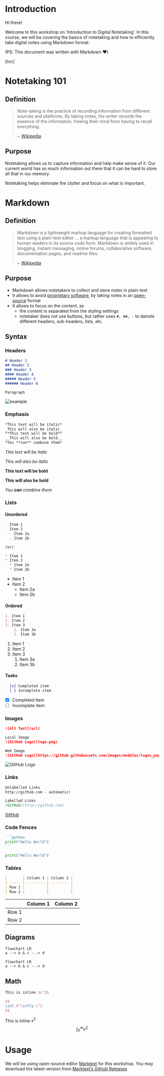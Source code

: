 # Introduction

Hi there!

Welcome to this workshop on ‘Introduction to Digital Notetaking’. In this course, we will be covering the basics of notetaking and how to efficiently take digital notes using Markdown format.

(PS: This document was written with Markdown ❤)

[toc]

# Notetaking 101

## Definition

> Note-taking is the practice of recording information from different sources and platforms. By taking notes, the writer records the essence of the information, freeing their mind from having to recall everything.
>
> ~ [Wikipedia](https://en.wikipedia.org/wiki/Note-taking)

## Purpose

Notetaking allows us to capture information and help make sense of it. Our current world has so much information out there that it can be hard to store all that in our memory.

Notetaking helps eliminate the clutter and focus on what is important.

# Markdown

## Definition

> Markdown is a lightweight markup language for creating formatted text using a plain-text editor … a markup language that is appealing to human readers in its source code form. Markdown is widely used in blogging, instant messaging, online forums, collaborative software, documentation pages, and readme files.
>
> ~ [Wikipedia](https://en.wikipedia.org/wiki/Markdown)

## Purpose

- Markdown allows notetakers to collect and store notes in plain-text
- It allows to avoid [proprietary software](https://en.wikipedia.org/wiki/Proprietary_software), by taking notes in an [open-source](https://en.wikipedia.org/wiki/Open_source) format
- It allows to focus on the content, as
  - the content is separated from the styling settings
  - notetaker does not use buttons, but rather uses `#, ##, -` to denote different headers, sub-headers, lists, etc.

## Syntax

### Headers

```markdown
# Header 1
## Header 2
### Header 3
#### Header 4
##### Header 5
###### Header 6

Paragraph
```

![example](assets/example.png)

### Emphasis

```markdown
*This text will be italic*
_This will also be italic_
**This text will be bold**
__This will also be bold__
*You **can** combine them*
```

*This text will be italic*

_This will also be italic_

**This text will be bold**

__This will also be bold__

*You **can** combine them*

### Lists

#### Unordered

```markdown
- Item 1
- Item 2
  - Item 2a
  - Item 2b

(or)

* Item 1
* Item 2
  * Item 2a
  * Item 2b
```

- Item 1
- Item 2
  - Item 2a
  - Item 2b

#### Ordered

```markdown
1. Item 1
2. Item 2
3. Item 3
	1. Item 3a
	2. Item 3b
```

1. Item 1
2. Item 2
3. Item 3
	1. Item 3a
	2. Item 3b

#### Tasks

```markdown
- [x] Completed item
- [ ] Incomplete item
```

- [x] Completed item
- [ ] Incomplete item

### Images

```markdown
![Alt Text](url)

Local Image
![GitHub Logo](logo.png)

Web Image
![GitHub Logo](https://github.githubassets.com/images/modules/logos_page/GitHub-Logo.png)
```

![GitHub Logo](assets/GitHub-Logo.png)

### Links

```markdown
Unlabelled Links
http://github.com - automatic!

Labelled Links
[GitHub](http://github.com)
```

[GitHub](http://github.com)

### Code Fences

````markdown
```python
print("Hello World")
```
````

```python
print("Hello World")
```

### Tables

```markdown
|       | Column 1 | Column 2 |
| ----- | -------- | -------- |
| Row 1 |          |          |
| Row 2 |          |          |
```

|       | Column 1 | Column 2 |
| ----- | -------- | -------- |
| Row 1 |          |          |
| Row 2 |          |          |

## Diagrams

```markdown
flowchart LR
a --> b & c -.-> d
```

```mermaid
flowchart LR
a --> b & c -.-> d
```



## Math

```latex
This is inline $x^2$

$$
\int_0^\infty x^2
$$
```

This is inline $x^2$
$$
\int_0^\infty x^2
$$

# Usage

We will be using open-source editor [Marktext](https://github.com/marktext/marktext) for this workshop. You may download the latest version from [Marktext’s Github Releases](https://github.com/marktext/marktext/releases)
